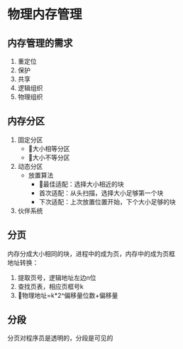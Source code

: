 # 物理内存管理

## 内存管理的需求
1. 重定位
2. 保护
3. 共享
4. 逻辑组织
5. 物理组织
## 内存分区
1. 固定分区
    * 大小相等分区
    * 大小不等分区
2. 动态分区
    * 放置算法
        * 最佳适配：选择大小相近的块
        * 首次适配：从头扫描，选择大小足够第一个块
        * 下次适配：上次放置位置开始，下个大小足够的块
3. 伙伴系统
## 分页
内存分成大小相同的块，进程中的成为页，内存中的成为页框  
地址转换：  
1. 提取页号，逻辑地址左边n位
2. 查找页表，相应页框号k
3. 物理地址=k*2^偏移量位数+偏移量
## 分段
分页对程序员是透明的，分段是可见的


